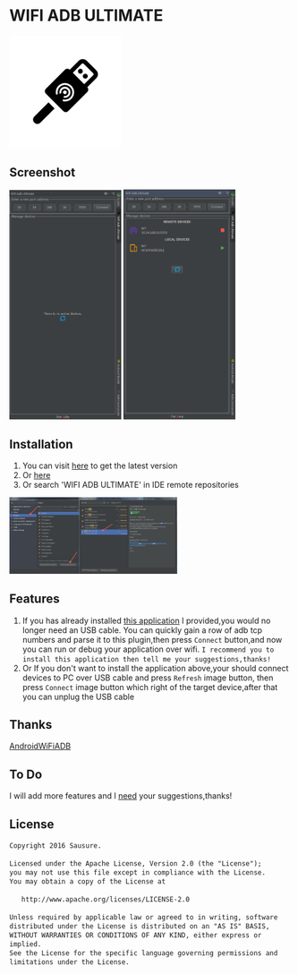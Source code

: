 # WIFI ADB ULTIMATE

<img src="./art/icon.png" width="200px">

## Screenshot
<img src="./art/screenshot1.png" width="200px">
<img src="./art/screenshot2.png" width="200px">

## Installation
1. You can visit [here](https://github.com/Sausure/WIFIADB/tree/master/WIFIADBIntelliJPlugin/out) to get the latest version
2. Or [here](https://plugins.jetbrains.com/plugin/9207)
3. Or search 'WIFI ADB ULTIMATE' in IDE remote repositories
<img src="./art/search.png" width="300px">

## Features
1. If you has already installed [this application](https://github.com/Sausure/WIFIADB/tree/master/WIFIADBAndroid) I provided,you would no longer need an USB cable.
You can quickly gain a row of adb tcp numbers and parse it to this plugin,then press `Connect` button,and now you can run or debug your application over wifi.
`I recommend you to install this application then tell me your suggestions,thanks!`
2. Or If you don't want to install the application above,your should connect devices to PC over USB cable and press `Refresh` image button,
then press `Connect` image button which right of the target device,after that you can unplug the USB cable

## Thanks
[AndroidWiFiADB](https://github.com/pedrovgs/AndroidWiFiADB)

## To Do
I will add more features and I [need](https://github.com/Sausure/WIFIADB/issues) your suggestions,thanks!

## License

    Copyright 2016 Sausure.

    Licensed under the Apache License, Version 2.0 (the "License");
    you may not use this file except in compliance with the License.
    You may obtain a copy of the License at

       http://www.apache.org/licenses/LICENSE-2.0

    Unless required by applicable law or agreed to in writing, software
    distributed under the License is distributed on an "AS IS" BASIS,
    WITHOUT WARRANTIES OR CONDITIONS OF ANY KIND, either express or implied.
    See the License for the specific language governing permissions and
    limitations under the License.

